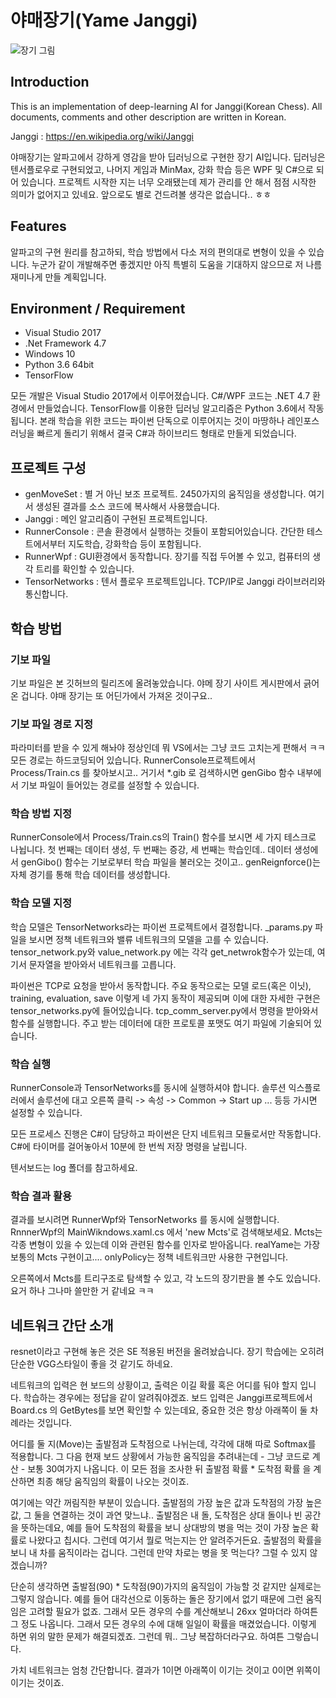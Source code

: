# 야매장기(Yame Janggi)

![장기 그림](https://github.com/ladofa/janggi/blob/master/intro.jpg)


## Introduction
This is an implementation of deep-learning AI for Janggi(Korean Chess). All documents, comments and other description are written in Korean.

Janggi : https://en.wikipedia.org/wiki/Janggi

야매장기는 알파고에서 강하게 영감을 받아 딥러닝으로 구현한 장기 AI입니다. 딥러닝은 텐서플로우로 구현되었고, 나머지 게임과 MinMax, 강화 학습 등은 WPF 및 C#으로 되 어 있습니다. 프로젝트 시작한 지는 너무 오래됐는데 제가 관리를 안 해서 점점 시작한 의미가 없어지고 있네요. 앞으로도 별로 건드려볼 생각은 없습니다.. ㅎㅎ


## Features

  알파고의 구현 원리를 참고하되, 학습 방법에서 다소 저의 편의대로 변형이 있을 수 있습니다. 누군가 같이 개발해주면 좋겠지만 아직 특별히 도움을 기대하지 않으므로 저 나름 재미나게 만들 계획입니다.

## Environment / Requirement

 - Visual Studio 2017
 - .Net Framework 4.7
 - Windows 10
 - Python 3.6 64bit
 - TensorFlow

모든 개발은 Visual Studio 2017에서 이루어졌습니다. C#/WPF 코드는 .NET 4.7 환경에서 만들었습니다. TensorFlow를 이용한 딥러닝 알고리즘은 Python 3.6에서 작동됩니다.
본래 학습을 위한 코드는 파이썬 단독으로 이루어지는 것이 마땅하나 레인포스 러닝을 빠르게 돌리기 위해서 결국 C#과 하이브리드 형태로 만들게 되었습니다.

## 프로젝트 구성

 - genMoveSet : 별 거 아닌 보조 프로젝트. 2450가지의 움직임을 생성합니다. 여기서 생성된 결과를 소스 코드에 복사해서 사용했습니다.
 - Janggi : 메인 알고리즘이 구현된 프로젝트입니다.
 - RunnerConsole : 콘솔 환경에서 실행하는 것들이 포함되어있습니다. 간단한 테스트에서부터 지도학습, 강화학습 등이 포함됩니다.
 - RunnerWpf : GUI환경에서 동작합니다. 장기를 직접 두어볼 수 있고, 컴퓨터의 생각 트리를 확인할 수 있습니다.
 - TensorNetworks : 텐서 플로우 프로젝트입니다. TCP/IP로 Janggi 라이브러리와 통신합니다.

## 학습 방법

### 기보 파일

기보 파일은 본 깃허브의 릴리즈에 올려놓았습니다. 야메 장기 사이트 게시판에서 긁어온 겁니다. 야매 장기는 또 어딘가에서 가져온 것이구요..

### 기보 파일 경로 지정

파라미터를 받을 수 있게 해놔야 정상인데 뭐 VS에서는 그냥 코드 고치는게 편해서 ㅋㅋ 모든 경로는 하드코딩되어 있습니다. RunnerConsole프로젝트에서 Process/Train.cs 를 찾아보시고.. 거기서 *.gib 로 검색하시면 genGibo 함수 내부에서 기보 파일이 들어있는 경로를 설정할 수 있습니다.

### 학습 방법 지정

RunnerConsole에서 Process/Train.cs의 Train() 함수를 보시면 세 가지 테스크로 나뉩니다. 첫 번째는 데이터 생성, 두 번째는 증강, 세 번째는 학습인데.. 데이터 생성에서 genGibo() 함수는 기보로부터 학습 파일을 불러오는 것이고.. genReignforce()는 자체 경기를 통해 학습 데이터를 생성합니다.

### 학습 모델 지정

학습 모델은 TensorNetworks라는 파이썬 프로젝트에서 결정합니다. _params.py 파일을 보시면 정책 네트워크와 밸류 네트워크의 모델을 고를 수 있습니다. tensor_network.py와 value_network.py 에는 각각 get_netwrok함수가 있는데, 여기서 문자열을 받아와서 네트워크를 고릅니다.

파이썬은 TCP로 요청을 받아서 동작합니다. 주요 동작으로는 모델 로드(혹은 이닛), training, evaluation, save 이렇게 네 가지 동작이 제공되며 이에 대한 자세한 구현은 tensor_networks.py에 들어있습니다. tcp_comm_server.py에서 명령을 받아와서 함수를 실행합니다. 주고 받는 데이터에 대한 프로토콜 포맷도 여기 파일에 기술되어 있습니다.

### 학습 실행

RunnerConsole과 TensorNetworks를 동시에 실행하셔야 합니다. 솔루션 익스플로러에서 솔루션에 대고 오른쪽 클릭 -> 속성 -> Common -> Start up ... 등등 가시면 설정할 수 있습니다.

모든 프로세스 진행은 C#이 담당하고 파이썬은 단지 네트워크 모듈로서만 작동합니다. C#에 타이머를 걸어놓아서 10분에 한 번씩 저장 명령을 날립니다.

텐서보드는 log 폴더를 참고하세요.

### 학습 결과 활용

결과를 보시려면 RunnerWpf와 TensorNetworks 를 동시에 실행합니다. RnnnerWpf의 MainWikndows.xaml.cs 에서 'new Mcts'로 검색해보세요. Mcts는 각종 변형이 있을 수 있는데 이와 관련된 함수를 인자로 받아옵니다. realYame는 가장 보통의 Mcts 구현이고.... onlyPolicy는 정책 네트워크만 사용한 구현입니다.

오른쪽에서 Mcts를 트리구조로 탐색할 수 있고, 각 노드의 장기판을 볼 수도 있습니다. 요거 하나 그나마 쓸만한 거 같네요 ㅋㅋ

## 네트워크 간단 소개

resnet이라고 구현해 놓은 것은 SE 적용된 버전을 올려놨습니다. 장기 학습에는 오히려 단순한 VGG스타일이 좋을 것 같기도 하네요.

네트워크의 입력은 현 보드의 상황이고, 출력은 이길 확률 혹은 어디를 둬야 할지 입니다. 학습하는 경우에는 정답을 같이 알려줘야겠죠. 보드 입력은 Janggi프로젝트에서 Board.cs 의 GetBytes를 보면 확인할 수 있는데요, 중요한 것은 항상 아래쪽이 둘 차례라는 것입니다.

어디를 둘 지(Move)는 출발점과 도착점으로 나뉘는데, 각각에 대해 따로 Softmax를 적용합니다. 그 다음 현재 보드 상황에서 가능한 움직임을 추려내는데 - 그냥 코드로 계산 - 보통 30여가지 나옵니다. 이 모든 점을 조사한 뒤 출발점 확률 * 도착점 확률 을 계산하면 최종 해당 움직임의 확률이 나오는 것이죠.

여기에는 약간 꺼림직한 부분이 있습니다. 출발점의 가장 높은 값과 도착점의 가장 높은 값, 그 둘을 연결하는 것이 과연 맞느냐.. 출발점은 내 돌, 도착점은 상대 돌이나 빈 공간을 뜻하는데요, 예를 들어 도착점의 확률을 보니 상대방의 병을 먹는 것이 가장 높은 확률로 나왔다고 칩시다. 그런데 여기서 뭘로 먹는지는 안 알려주거든요. 출발점의 확률을 보니 내 차를 움직이라는 겁니다. 그런데 만약 차로는 병을 못 먹는다? 그럴 수 있지 않겠습니까?

단순히 생각하면 출발점(90) * 도착점(90)가지의 움직임이 가능할 것 같지만 실제로는 그렇지 않습니다. 예를 들어 대각선으로 이동하는 돌은 장기에서 없기 때문에 그런 움직임은 고려할 필요가 없죠. 그래서 모든 경우의 수를 계산해보니 26xx 얼마더라 하여튼 그 정도 나옵니다. 그래서 모든 경우의 수에 대해 일일이 확률을 매겼었습니다. 이렇게 하면 위의 말한 문제가 해결되겠죠. 그런데 뭐.. 그냥 복잡하더라구요. 하여튼 그렇습니다. 

가치 네트워크는 엄청 간단합니다. 결과가 1이면 아래쪽이 이기는 것이고 0이면 위쪽이 이기는 것이죠.
